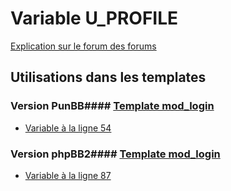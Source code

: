 # Variable U_PROFILE
[Explication sur le forum des forums](http://forum.forumactif.com/t294113-listing-des-variables#U_PROFILE)
## Utilisations dans les templates
### Version PunBB#### [Template mod_login](punbb/mod_login.md)
* [Variable à la ligne 54](../punbb/mod_login.tpl#L54)
### Version phpBB2#### [Template mod_login](subsilver/mod_login.md)
* [Variable à la ligne 87](../subsilver/mod_login.tpl#L87)